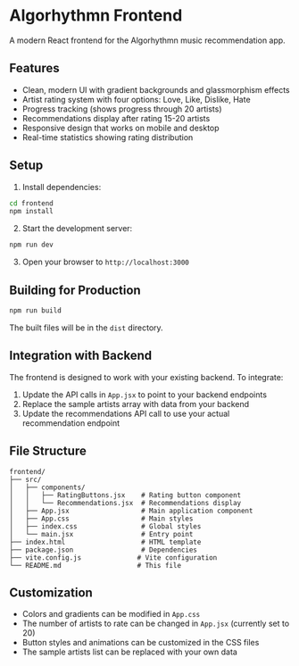 # Algorhythmn Frontend

A modern React frontend for the Algorhythmn music recommendation app.

## Features

- Clean, modern UI with gradient backgrounds and glassmorphism effects
- Artist rating system with four options: Love, Like, Dislike, Hate
- Progress tracking (shows progress through 20 artists)
- Recommendations display after rating 15-20 artists
- Responsive design that works on mobile and desktop
- Real-time statistics showing rating distribution

## Setup

1. Install dependencies:
```bash
cd frontend
npm install
```

2. Start the development server:
```bash
npm run dev
```

3. Open your browser to `http://localhost:3000`

## Building for Production

```bash
npm run build
```

The built files will be in the `dist` directory.

## Integration with Backend

The frontend is designed to work with your existing backend. To integrate:

1. Update the API calls in `App.jsx` to point to your backend endpoints
2. Replace the sample artists array with data from your backend
3. Update the recommendations API call to use your actual recommendation endpoint

## File Structure

```
frontend/
├── src/
│   ├── components/
│   │   ├── RatingButtons.jsx    # Rating button component
│   │   └── Recommendations.jsx  # Recommendations display
│   ├── App.jsx                  # Main application component
│   ├── App.css                  # Main styles
│   ├── index.css                # Global styles
│   └── main.jsx                 # Entry point
├── index.html                   # HTML template
├── package.json                 # Dependencies
├── vite.config.js              # Vite configuration
└── README.md                   # This file
```

## Customization

- Colors and gradients can be modified in `App.css`
- The number of artists to rate can be changed in `App.jsx` (currently set to 20)
- Button styles and animations can be customized in the CSS files
- The sample artists list can be replaced with your own data
